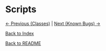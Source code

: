# Scripts

[<- Previous (Classes)](classes.md)
 | [Next (Known Bugs) ->](known_bugs.md)

[Back to Index](index.md)

[Back to README](../../README.md)
